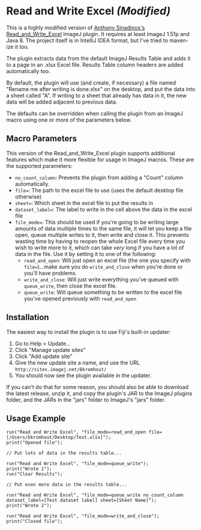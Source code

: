 # Read and Write Excel *(Modified)*
This is a highly modified version of [Anthony Sinadinos's Read_and_Write_Excel](http://imagej.net/User:ResultsToExcel) ImageJ plugin. It requires at least ImageJ 1.51p and Java 8. The project itself is in IntelliJ IDEA format, but I've tried to maven-ize it too.

The plugin extracts data from the default ImageJ Results Table and adds it to a page in an .xlsx Excel file. Results Table column headers are added automatically too.

By default, the plugin will use (and create, if necessary) a file named "Rename me after writing is done.xlsx" on the desktop, and put the data into a sheet called "A". If writing to a sheet that already has data in it, the new data will be added adjacent to previous data. 

The defaults can be overridden when calling the plugin from an ImageJ macro using one or more of the parameters below.

## Macro Parameters
This version of the Read_and_Write_Excel plugin supports additional features which make it more flexible for usage in ImageJ macros. These are the supported parameters:
* `no_count_column`: Prevents the plugin from adding a "Count" column automatically.
* `file=`: The path to the excel file to use (uses the default desktop file otherwise)
* `sheet=`: Which sheet in the excel file to put the results in
* `dataset_label=`: The label to write in the cell above the data in the excel file
* `file_mode=`: This should be used if you're going to be writing large amounts of data multiple times to the same file, it will let you keep a file open, queue multiple writes to it, then write and close it. This prevents wasting time by having to reopen the whole Excel file every time you wish to write more to it, which can take *very* long if you have a lot of data in the file. Use it by setting it to one of the following:
    * `read_and_open`: Will just open an excel file (the one you specify with `file=`)...make sure you do `write_and_close` when you're done or you'll have problems.
    * `write_and_close`: Will just write everything you've queued with `queue_write`, then close the excel file.
    * `queue_write`: Will queue something to be written to the excel file you've opened previously with `read_and_open`

## Installation
The easiest way to install the plugin is to use Fiji's built-in updater:
1) Go to Help > Update...
2) Click "Manage update sites"
3) Click "Add update site"
4) Give the new update site a name, and use the URL `http://sites.imagej.net/Bkromhout/`
5) You should now see the plugin available in the updater.

If you can't do that for some reason, you should also be able to download the latest release, unzip it, and copy the plugin's JAR to the ImageJ plugins folder, and the JARs in the "jars" folder to ImageJ's "jars" folder.

## Usage Example
```
run("Read and Write Excel", "file_mode=read_and_open file=[/Users/bkromhout/Desktop/Test.xlsx]");
print("Opened file");

// Put lots of data in the results table...

run("Read and Write Excel", "file_mode=queue_write");
print("Wrote 1");
run("Clear Results");

// Put even more data in the results table...

run("Read and Write Excel", "file_mode=queue_write no_count_column dataset_label=[Test dataset label] sheet=[Sheet Name]");
print("Wrote 2");

run("Read and Write Excel", "file_mode=write_and_close");
print("Closed file");
```